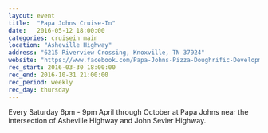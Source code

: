 ```yaml
---
layout: event
title:  "Papa Johns Cruise-In"
date:   2016-05-12 18:00:00
categories: cruisein main
location: "Asheville Highway"
address: "6215 Riverview Crossing, Knoxville, TN 37924"
website: "https://www.facebook.com/Papa-Johns-Pizza-Doughrific-Development-533247363406113/"
rec_start: 2016-03-30 18:00:00
rec_end: 2016-10-31 21:00:00
rec_period: weekly
rec_day: thursday
---
```


Every Saturday 6pm - 9pm April through October at Papa Johns near the intersection
of Asheville Highway and John Sevier Highway.